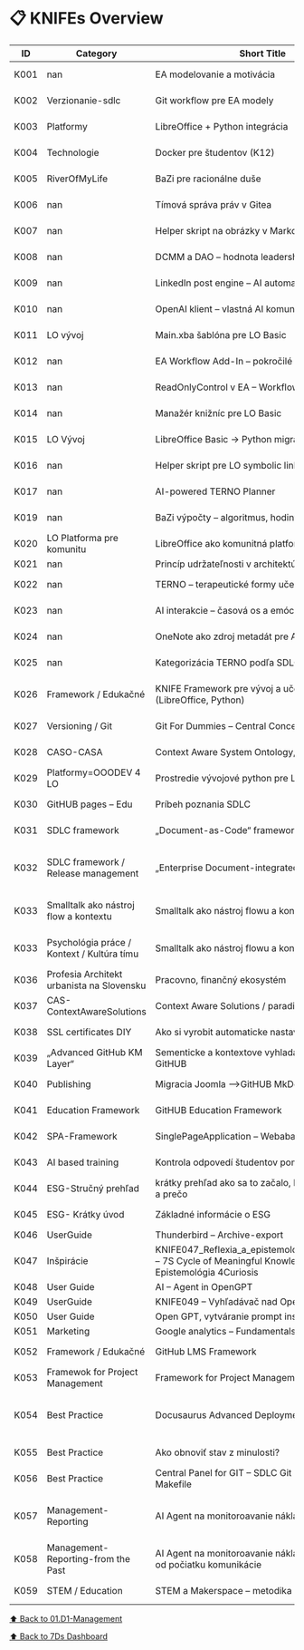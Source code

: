 
# 📋 KNIFEs Overview

| ID   | Category         | Short Title                      | Status     | Priority | Type                   | Date       |
|------|------------------|---------------------------------|------------|----------|------------------------|------------|
| K001 | nan | EA modelovanie a motivácia | hotové | 🎯 | Metodika / Nástroj | 2024-03-01 |
| K002 | Verzionanie-sdlc | Git workflow pre EA modely | v procese | 🔥 | Integrácia | 2024-03-04 |
| K003 | Platformy | LibreOffice + Python integrácia | v procese | 🔥 | Vývoj / Integrácia | 2024-03-08 |
| K004 | Technologie | Docker pre študentov (K12) | plánované | 🧠 | Edukačné | 2024-03-20 |
| K005 | RiverOfMyLife | BaZi pre racionálne duše | zaradené | 💡 | Osobný rozvoj / Algoritmika | 2025-04-18 |
| K006 | nan | Tímová správa práv v Gitea | pripomenúť | 📌 | Správa / Práva | 2024-04-08 |
| K007 | nan | Helper skript na obrázky v Markdown | aktívne | ⚙️ | Automatizácia | 2024-04-17 |
| K008 | nan | DCMM a DAO – hodnota leadershipu | plánované | 🧭 | Hodnoty / Strategické | 2024-04-04 |
| K009 | nan | LinkedIn post engine – AI automatizácia | koncept | 🧪 | Marketing / AI | 2024-04-10 |
| K010 | nan | OpenAI klient – vlastná AI komunikácia | začiatok | ⚡ | Vývoj / AI | 2024-04-13 |
| K011 | LO vývoj | Main.xba šablóna pre LO Basic | v backlogu | 🧱 | Šablóny / LO | 2024-04-09 |
| K012 | nan | EA Workflow Add-In – pokročilé šablóny | v backlogu | 📂 | EA Add-In | 2024-04-10 |
| K013 | nan | ReadOnlyControl v EA – Workflow Add-In | koncept | 🔒 | EA Add-In | 2024-04-10 |
| K014 | nan | Manažér knižníc pre LO Basic | návrh | 📚 | LibreOffice / Knižnice | 2024-04-10 |
| K015 | LO Vývoj | LibreOffice Basic → Python migrácia | aktívne | 🔁 | Migrácia / Vývoj | 2024-04-13 |
| K016 | nan | Helper skript pre LO symbolic link | v testovaní | 🧪 | Skriptovanie / LO | 2024-04-13 |
| K017 | nan | AI-powered TERNO Planner | koncept | 📅 | Plánovanie / AI | 2025-04-16 |
| K019 | nan | BaZi výpočty – algoritmus, hodiny, kalendár | zaradené | 🧠 | Algoritmika / Osobný rozvoj | 2025-04-18 |
| K020 | LO Platforma pre komunitu | LibreOffice ako komunitná platforma | koncept | 🌍 | Strategické / Komunitné | 2025-04-10 |
| K021 | nan | Princíp udržateľnosti v architektúre | koncept | 🌱 | Metodika / SDLC | nan |
| K022 | nan | TERNO – terapeutické formy učenia | plánované | 🎭 | Edukačné / Kultúrne | 2025-03-20 |
| K023 | nan | AI interakcie – časová os a emócie | v návrhu | 🧭 | AI / UX / Sebapoznanie | 2025-04-13 |
| K024 | nan | OneNote ako zdroj metadát pre AI | v návrhu | 🗃️ | Integrácia / Poznámky | 2025-04-13 |
| K025 | nan | Kategorizácia TERNO podľa SDLC a 7D | zaradené | 📊 | Metodika / Evidencia | 2025-03-01 |
| K026 | Framework / Edukačné | KNIFE Framework pre vývoj a učenie sa (LibreOffice, Python) | v procese | 🔥 | Framework / Metodika / Edukačný základ | 2025-04-20 |
| K027 | Versioning / Git | Git For Dummies – Central Concepts | v príprave | 🎯 | Edukačné / Praktické | 2025-04-28 |
| K028 | CASO-CASA | Context Aware System Ontology, Approach | v príprave | nan | Metodika/Framework | 2025-05-11 |
| K029 | Platformy=OOODEV 4 LO | Prostredie vývojové python pre LO | riešené | 🔥 | Vývoj – Integrácia | 2025-05-16 |
| K030 | GitHUB pages – Edu | Príbeh poznania SDLC | V riešení | 🔥 | Vzdelávanie-Marketing | 2025-05-17 |
| K031 | SDLC framework | „Document-as-Code“ framework | V riešení | 🔥 | Praktické používanie na výuku SDLC | 2025-05-18 |
| K032 | SDLC framework / Release management | „Enterprise Document-integrated SDLC“ | V návrhu (alebo V riešení – podľa teba) | 🔥🔥 | Firemné použitie, governance, traceability | 2025-05-18 |
| K033 | Smalltalk ako nástroj flow a kontextu | Smalltalk ako nástroj flowu a kontextu | V riešeni | 🔥🔥 | Metodika / Psychológia práce / Kultúra tímu | 2025-05-20 |
| K033 | Psychológia práce / Kontext / Kultúra tímu | Smalltalk ako nástroj flowu a kontextu | Návrh (draft) | Stredná až vysoká | Metodika | 2025-05-20 |
| K036 | Profesia Architekt urbanista na Slovensku | Pracovno, finančný ekosystém | návrh | Vysoká | Ako na to? | 2025-05-25 |
| K037 | CAS-ContextAwareSolutions | Context Aware Solutions / paradigma, solution | inprogress | Vysoka | nan | 2025-05-26 |
| K038 | SSL certificates DIY | Ako si vyrobit automaticke nastavovanie SSL | finished | done | User guide | 2025-05-28 |
| K039 | „Advanced GitHub KM Layer“ | Sementicke a kontextove vyhladavanie nad GitHUB | Init | Middle | Advance features | 2025-05-28 |
| K040 | Publishing | Migracia Joomla -->GitHUB MkDocs | Init | Middle | Publishing | 2025-06-06 |
| K041 | Education Framework | GitHUB Education Framework | init | Middle | Education Framework | 2025-06-10 |
| K042 | SPA-Framework | SinglePageApplication – Webabased desktop app | init | Low | SPA framework | 2025-06-17 |
| K043 | AI based training | Kontrola odpovedí študentov pomocou API na AI | init | Middle | AI in education | 2025-06-21 |
| K044 | ESG-Stručný prehľad | krátky prehľad ako sa to začalo, kto to podporuje a prečo | init | Low | Society | 2025-07-28 |
| K045 | ESG- Krátky úvod | Základné informácie o ESG | Init | Low | Education Explanantion |  |
| K046 | UserGuide | Thunderbird – Archive-export | done md | Low | HowTO |  |
| K047 | Inšpirácie | KNIFE047_Reflexia_a_epistemologia.mdKNIFE047 – 7S Cycle of Meaningful KnowledgeKNIFE047 – Epistemológia 4Curiosis |  |  |  |  |
| K048 | User Guide | AI – Agent in OpenGPT | in progress | Low | HowTo |  |
| K049 | UserGuide | KNIFE049 – Vyhľadávač nad OpenGPT históriou |  |  |  |  |
| K050 | User Guide | Open GPT, vytváranie prompt instructions | In progress |  |  |  |
| K051 | Marketing | Google analytics – Fundamentals | new | Low | HowTo |  |
| K052 | Framework / Edukačné | GitHub LMS Framework | new | duplicity K041 | Education Framework |  |
| K053 | Framewok for Project Management | Framework for Project Management in GitHUB | new | low | SDLC framework |  |
| K054 | Best Practice | Docusaurus Advanced Deployment Pipeline | new |  | „Ako si nastaviť build a deploy tak, aby ťa chránil pred sebou samým.“ |  |
| K055 | Best Practice | Ako obnoviť stav z minulosti? | inprogress | now | Obnov mi dobré údaje |  |
| K056 | Best Practice | Central Panel for GIT – SDLC Git Management Makefile | done md |  | Správa súborov s git odporou |  |
| K057 | Management-Reporting | AI Agent na monitoroavanie nákladov OpenGPT | new | now | Reporting nad komunikáciou s OpenGPT formou AI Agenta |  |
| K058 | Management-Reporting-from the Past | AI Agent na monitoroavanie nákladov OpenGPT od počiatku komunikácie | new | now | Reporting od začiatku komunikácie |  |
| K059 | STEM / Education | STEM a Makerspace – metodika vzdelávania | init | 🧭 | Education / Framework | 2025-08-24 |
[⬆ Back to 01.D1-Management](../.)

[⬆ Back to 7Ds Dashboard](../../)

